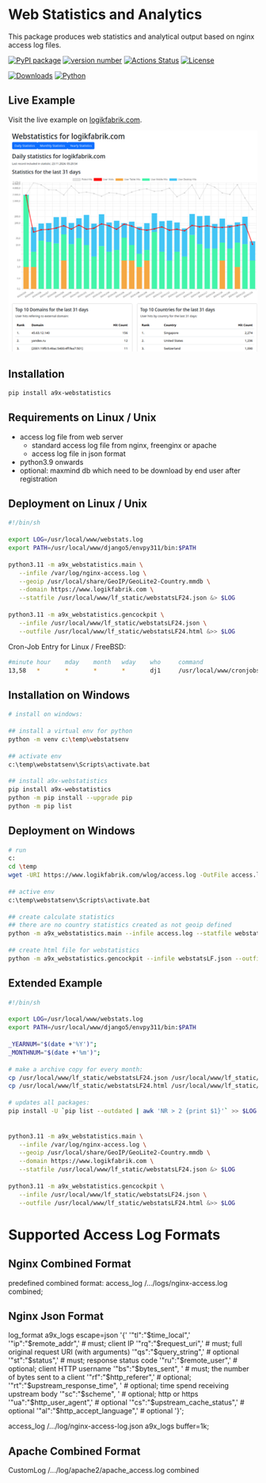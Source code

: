 # Web Statistics and Analytics

This package produces web statistics and analytical output based on nginx access log files.

[![PyPI package](https://img.shields.io/badge/pip%20install-a9x_webstatistics-brightgreen)](https://pypi.org/project/a9x-webstatistics/) [![version number](https://img.shields.io/pypi/v/a9x_webstatistics?color=green&label=version)](https://github.com/ava007/a9x-webstatistics/releases) [![Actions Status](https://github.com/ava007/a9x-webstatistics/workflows/Test/badge.svg)](https://github.com/ava007/a9x-webstatistics/actions) [![License](https://img.shields.io/badge/license-own-blue)](https://github.com/ava007/a9x-webstatistics/blob/main/LICENSE)

[![Downloads](https://img.shields.io/pypi/dm/a9x-webstatistics)](https://pypistats.org/packages/a9x-webstatistics)
[![Python](https://img.shields.io/pypi/pyversions/a9x-webstatistics)](https://pypi.org/project/a9x-webstatistics)

## Live Example

Visit the live example on [logikfabrik.com](https://www.logikfabrik.com/webstatsLF24.html).

<img src="https://github.com/ava007/a9x-webstatistics/blob/main/a9x-webstatistics_20241123.png">

## Installation

```bash
pip install a9x-webstatistics
```


## Requirements on Linux / Unix
- access log file from web server
  - standard access log file from nginx, freenginx or apache
  - access log file in json format
- python3.9 onwards
- optional: maxmind db which need to be download by end user after registration


## Deployment on Linux / Unix

```bash
#!/bin/sh

export LOG=/usr/local/www/webstats.log
export PATH=/usr/local/www/django5/envpy311/bin:$PATH

python3.11 -m a9x_webstatistics.main \
   --infile /var/log/nginx-access.log \
   --geoip /usr/local/share/GeoIP/GeoLite2-Country.mmdb \
   --domain https://www.logikfabrik.com \
   --statfile /usr/local/www/lf_static/webstatsLF24.json &> $LOG

python3.11 -m a9x_webstatistics.gencockpit \
   --infile /usr/local/www/lf_static/webstatsLF24.json \
   --outfile /usr/local/www/lf_static/webstatsLF24.html &>> $LOG
```

Cron-Job Entry for Linux / FreeBSD:
```bash
#minute hour    mday    month   wday    who     command
13,58   *       *       *       *       dj1     /usr/local/www/cronjobs/cron_webstatistics.sh

```


## Installation on Windows

```bash
# install on windows:

## install a virtual env for python
python -m venv c:\temp\webstatsenv

## activate env
c:\temp\webstatsenv\Scripts\activate.bat

## install a9x-webstatistics
pip install a9x-webstatistics
python -m pip install --upgrade pip
python -m pip list
```

## Deployment on Windows

```bash
# run
c:
cd \temp
wget -URI https://www.logikfabrik.com/wlog/access.log -OutFile access.log

## active env
c:\temp\webstatsenv\Scripts\activate.bat

## create calculate statistics
## there are no country statistics created as not geoip defined
python -m a9x_webstatistics.main --infile access.log --statfile webstatsLF.json

## create html file for webstatistics
python -m a9x_webstatistics.gencockpit --infile webstatsLF.json --outfile webstatsLF.html
```

## Extended Example

```bash
#!/bin/sh

export LOG=/usr/local/www/webstats.log
export PATH=/usr/local/www/django5/envpy311/bin:$PATH

_YEARNUM="$(date +'%Y')";
_MONTHNUM="$(date +'%m')";

# make a archive copy for every month:
cp /usr/local/www/lf_static/webstatsLF24.json /usr/local/www/lf_static/webstatsLF24$_YEARNUM$_MONTHNUM.json
cp /usr/local/www/lf_static/webstatsLF24.html /usr/local/www/lf_static/webstatsLF24$_YEARNUM$_MONTHNUM.html

# updates all packages:
pip install -U `pip list --outdated | awk 'NR > 2 {print $1}'` >> $LOG


python3.11 -m a9x_webstatistics.main \
   --infile /var/log/nginx-access.log \
   --geoip /usr/local/share/GeoIP/GeoLite2-Country.mmdb \
   --domain https://www.logikfabrik.com \
   --statfile /usr/local/www/lf_static/webstatsLF24.json &> $LOG

python3.11 -m a9x_webstatistics.gencockpit \
   --infile /usr/local/www/lf_static/webstatsLF24.json \
   --outfile /usr/local/www/lf_static/webstatsLF24.html &>> $LOG
```
# Supported Access Log Formats



## Nginx Combined Format

predefined combined format:    access_log /.../logs/nginx-access.log combined;


## Nginx Json Format

log_format a9x_logs escape=json '{'
  '"tl":"$time_local",'
  '"ip":"$remote_addr",'                 # must; client IP
  '"rq":"$request_uri",'                 # must; full original request URI (with arguments)
  '"qs":"$query_string",'                # optional
  '"st":"$status",'                      # must; response status code
  '"ru":"$remote_user",'                 # optional; client HTTP username
  '"bs":"$bytes_sent", '                 # must; the number of bytes sent to a client
  '"rf":"$http_referer",'                # optional;
  '"rt":"$upstream_response_time", '     # optional; time spend receiving upstream body
  '"sc":"$scheme", '                     # optional; http or https
  '"ua":"$http_user_agent",'             # optional
  '"cs":"$upstream_cache_status",'       # optional
  '"al":"$http_accept_language",'        # optional
'}';

  access_log     /.../log/nginx-access-log.json a9x_logs buffer=1k;

## Apache Combined Format


CustomLog /.../log/apache2/apache_access.log combined


